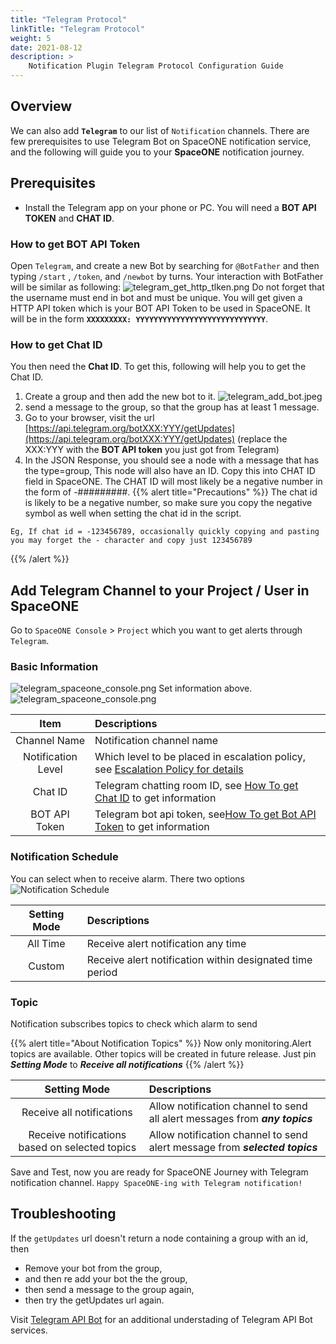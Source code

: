 ```yaml
---
title: "Telegram Protocol"
linkTitle: "Telegram Protocol"
weight: 5
date: 2021-08-12
description: >
    Notification Plugin Telegram Protocol Configuration Guide
---
```


## Overview
We can also add **`Telegram`** to our list of `Notification` channels. There are few prerequisites to use Telegram Bot on SpaceONE notification service, and the following will guide you to your **SpaceONE** notification journey.

## Prerequisites
- Install the Telegram app on your phone or PC.
You will need a **BOT API TOKEN** and **CHAT ID**.
  
### How to get BOT API Token
Open `Telegram`, and create a new Bot by searching for `@BotFather` and then typing `/start` , `/token`, and `/newbot` by turns. Your interaction with BotFather will be similar as following: 
![telegram_get_http_tlken.png](/docs/guides/alert_manager/notification/notification_img/telegram_get_http_tlken.png)
Do not forget that the username must end in bot and must be unique. 
You will get given a HTTP API token which is your BOT API Token to be used in SpaceONE. It will be in the form **`XXXXXXXXX: YYYYYYYYYYYYYYYYYYYYYYYYYYYYY`**.

### How to get Chat ID
You then need the **Chat ID**. To get this, following will help you to get the Chat ID.
1. Create a group and then add the new bot to it.
![telegram_add_bot.jpeg](/docs/guides/alert_manager/notification/notification_img/telegram_add_bot.jpeg) 
2. send a message to the group, so that the group has at least 1 message.
3. Go to your browser, visit the url [https://api.telegram.org/botXXX:YYY/getUpdates](https://api.telegram.org/botXXX:YYY/getUpdates) (replace the XXX:YYY with the **BOT API token** you just got from Telegram)
4. In the JSON Response, you should see a node with a message that has the type=group, This node will also have an ID. Copy this into CHAT ID field in SpaceONE. The CHAT ID will most likely be a negative number in the form of -#########.
{{% alert title="Precautions" %}}
The chat id is likely to be a negative number, so make sure you copy the negative symbol as well when setting the chat id in the script.
   
```
Eg, If chat id = -123456789, occasionally quickly copying and pasting you may forget the - character and copy just 123456789
```
{{% /alert %}}

## Add Telegram Channel to your Project / User in SpaceONE 
Go to `SpaceONE Console` > `Project` which you want to get alerts through `Telegram`.

### Basic Information
![telegram_spaceone_console.png](/docs/guides/alert_manager/notification/notification_img/telegram_spaceone_consol.png)
Set information above.
![telegram_spaceone_console.png](/docs/guides/alert_manager/notification/notification_img/telegram_add_info.png)

|Item|Descriptions|
|:--:|:--|
|Channel Name|Notification channel name|
|Notification Level|Which level to be placed in escalation policy, see [Escalation Policy for details](/docs/guides/admin_guide/monitoring/alert_manager/escalation-policy/)|
|Chat ID| Telegram chatting room ID, see [How To get Chat ID](/docs/guides/alert_manager/notification/protocol_settings/telegram_protocol/#how-to-get-chat-id) to get information|
|BOT API Token| Telegram bot api token, see[How To get Bot API Token](/docs/guides/alert_manager/notification/protocol_settings/telegram_protocol/#how-to-get-bot-api-token) to get information|


### Notification Schedule
You can select when to receive alarm. There two options
![Notification Schedule](/docs/guides/alert_manager/notification/notification_img/notification_img_01.png)

|Setting Mode|Descriptions|
|:--:|:--|
|All Time|Receive alert notification any time|
|Custom|Receive alert notification within designated time period|

### Topic
Notification subscribes topics to check which alarm to send

{{% alert title="About Notification Topics" %}}
Now only monitoring.Alert topics are available. Other topics will be created in future release.
Just pin _**Setting Mode**_ to _**Receive all notifications**_
{{% /alert %}}

|Setting Mode|Descriptions|
|:--:|:--|
|Receive all notifications|Allow notification channel to send all alert messages from _**any topics**_|
|Receive notifications based on selected topics|Allow notification channel to send alert message from _**selected topics**_|

Save and Test, now you are ready for SpaceONE Journey with Telegram notification channel.
`Happy SpaceONE-ing with Telegram notification!`

## Troubleshooting
If the `getUpdates` url doesn't return a node containing a group with an id, then
* Remove your bot from the group,
* and then re add your bot the the group,
* then send a message to the group again,
* then try the getUpdates url again.

Visit [Telegram API Bot](https://core.telegram.org/bots#3-how-do-i-create-a-bot) for an additional understading of Telegram API Bot services. 